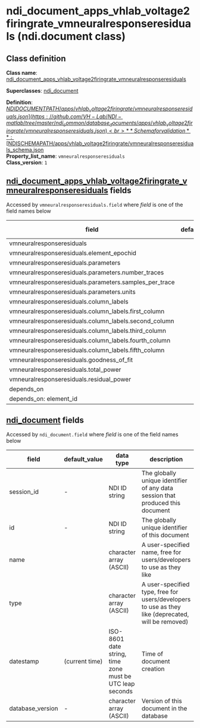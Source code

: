 # ndi_document_apps_vhlab_voltage2firingrate_vmneuralresponseresiduals (ndi.document class)

## Class definition

**Class name**: [ndi_document_apps_vhlab_voltage2firingrate_vmneuralresponseresiduals](ndi_document_apps_vhlab_voltage2firingrate_vmneuralresponseresiduals.md)

**Superclasses**: [ndi_document](../../ndi_document.md)

**Definition**: [$NDIDOCUMENTPATH/apps/vhlab_voltage2firingrate/vmneuralresponseresiduals.json](https://github.com/VH-Lab/NDI-matlab/tree/master/ndi_common/database_documents/apps/vhlab_voltage2firingrate/vmneuralresponseresiduals.json)<br>
**Schema for validation**: [$NDISCHEMAPATH/apps/vhlab_voltage2firingrate/vmneuralresponseresiduals_schema.json](https://github.com/VH-Lab/NDI-matlab/tree/master/ndi_common/schema_documents/apps/vhlab_voltage2firingrate/vmneuralresponseresiduals_schema.json)<br>
**Property_list_name**: `vmneuralresponseresiduals`<br>
**Class_version**: `1`<br>


## [ndi_document_apps_vhlab_voltage2firingrate_vmneuralresponseresiduals](ndi_document_apps_vhlab_voltage2firingrate_vmneuralresponseresiduals.md) fields

Accessed by `vmneuralresponseresiduals.field` where *field* is one of the field names below

| field | default_value | data type | description |
| --- | --- | --- | --- |
| vmneuralresponseresiduals |  |  |  |
| vmneuralresponseresiduals.element_epochid |  |  |  |
| vmneuralresponseresiduals.parameters |  |  |  |
| vmneuralresponseresiduals.parameters.number_traces |  |  |  |
| vmneuralresponseresiduals.parameters.samples_per_trace |  |  |  |
| vmneuralresponseresiduals.parameters.units |  |  |  |
| vmneuralresponseresiduals.column_labels |  |  |  |
| vmneuralresponseresiduals.column_labels.first_column |  |  |  |
| vmneuralresponseresiduals.column_labels.second_column |  |  |  |
| vmneuralresponseresiduals.column_labels.third_column |  |  |  |
| vmneuralresponseresiduals.column_labels.fourth_column |  |  |  |
| vmneuralresponseresiduals.column_labels.fifth_column |  |  |  |
| vmneuralresponseresiduals.goodness_of_fit |  |  |  |
| vmneuralresponseresiduals.total_power |  |  |  |
| vmneuralresponseresiduals.residual_power |  |  |  |
| depends_on |  |  |  |
| depends_on: element_id |  |  |  |


## [ndi_document](../../ndi_document.md) fields

Accessed by `ndi_document.field` where *field* is one of the field names below

| field | default_value | data type | description |
| --- | --- | --- | --- |
| session_id | - | NDI ID string | The globally unique identifier of any data session that produced this document |
| id | - | NDI ID string | The globally unique identifier of this document |
| name |  | character array (ASCII) | A user-specified name, free for users/developers to use as they like |
| type |  | character array (ASCII) | A user-specified type, free for users/developers to use as they like (deprecated, will be removed) |
| datestamp | (current time) | ISO-8601 date string, time zone must be UTC leap seconds | Time of document creation |
| database_version | - | character array (ASCII) | Version of this document in the database |


